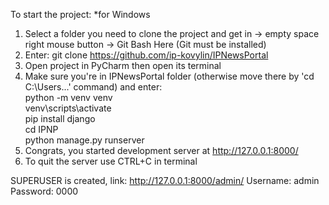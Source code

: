 To start the project: 
*for Windows
1. Select a folder you need to clone the project and get in -> empty space right mouse button -> Git Bash Here (Git must be installed)
2. Enter:
git clone https://github.com/ip-kovylin/IPNewsPortal
3. Open project in PyCharm then open its terminal
4. Make sure you're in IPNewsPortal folder (otherwise move there by 'cd C:\Users\...' command) and enter:  
python -m venv venv  
venv\scripts\activate  
pip install django  
cd IPNP  
python manage.py runserver  
5. Congrats, you started development server at http://127.0.0.1:8000/
6. To quit the server use CTRL+C in terminal


SUPERUSER is created, link: 
http://127.0.0.1:8000/admin/
Username: admin
Password: 0000
